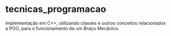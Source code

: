 # tecnicas_programacao
Implementação em C++, utilizando classes e outros conceitos relacionados a POO, para o funcionamento de um Braço Mecânico.
